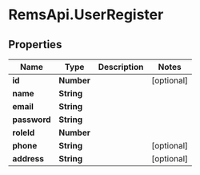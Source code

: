 # RemsApi.UserRegister

## Properties
Name | Type | Description | Notes
------------ | ------------- | ------------- | -------------
**id** | **Number** |  | [optional] 
**name** | **String** |  | 
**email** | **String** |  | 
**password** | **String** |  | 
**roleId** | **Number** |  | 
**phone** | **String** |  | [optional] 
**address** | **String** |  | [optional] 


